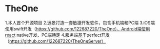 # TheOne

1.本人首个开源项目
2.远景打造一套敏捷开发软件，包含手机端和PC端
3.iOS端使用swift开发（https://github.com/122687220/TheOne）、Android端使用react native开发、PC端待定
4.服务端基于perfect开发（https://github.com/122687220/TheOneServer）
